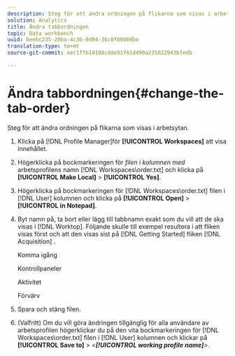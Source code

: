 ```yaml
---
description: Steg för att ändra ordningen på flikarna som visas i arbetsytan.
solution: Analytics
title: Ändra tabbordningen
topic: Data workbench
uuid: 6eebc235-20ba-4c3b-8d94-36c0f80869be
translation-type: tm+mt
source-git-commit: aec1f7b14198cdde91f61d490a235022943bfedb

---
```



# Ändra tabbordningen{#change-the-tab-order}

Steg för att ändra ordningen på flikarna som visas i arbetsytan.

1. Klicka på [!DNL Profile Manager]för **[!UICONTROL Workspaces]** att visa innehållet.
1. Högerklicka på bockmarkeringen för *filen i kolumnen med* arbetsprofilens namn [!DNL Workspaces\order.txt] och klicka på **[!UICONTROL Make Local]** > **[!UICONTROL Yes]**.
1. Högerklicka på bockmarkeringen för [!DNL Workspaces\order.txt] filen i [!DNL User] kolumnen och klicka på **[!UICONTROL Open]** > **[!UICONTROL in Notepad]**.
1. Byt namn på, ta bort eller lägg till tabbnamn exakt som du vill att de ska visas i [!DNL Worktop]. Följande skulle till exempel resultera i att fliken visas först och att den visas sist på [!DNL Getting Started] fliken [!DNL Acquisition] .

   Komma igång

   Kontrollpaneler

   Aktivitet

   Förvärv

1. Spara och stäng filen.
1. (Valfritt) Om du vill göra ändringen tillgänglig för alla användare av arbetsprofilen högerklickar du på den vita bockmarkeringen för [!DNL Workspaces\order.txt] filen i [!DNL User] kolumnen och klickar på **[!UICONTROL Save to]** > *&lt;**[!UICONTROL working profile name]**>*.
